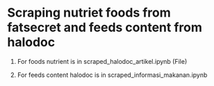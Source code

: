 # Scraping nutriet foods from fatsecret and feeds content from halodoc

1. For foods nutrient is in scraped_halodoc_artikel.ipynb (File)

2. For feeds content halodoc is in scraped_informasi_makanan.ipynb
